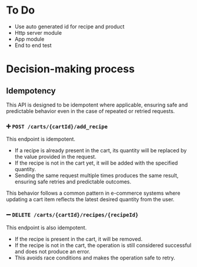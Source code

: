 # To Do
- Use auto generated id for recipe and product
- Http server module
- App module
- End to end test

# Decision-making process
## Idempotency
This API is designed to be idempotent where applicable, ensuring safe and predictable behavior even in the case of 
repeated or retried requests.

### ➕ `POST /carts/{cartId}/add_recipe`
This endpoint is idempotent.

- If a recipe is already present in the cart, its quantity will be replaced by the value provided in the request.
- If the recipe is not in the cart yet, it will be added with the specified quantity.
- Sending the same request multiple times produces the same result, ensuring safe retries and predictable outcomes.

This behavior follows a common pattern in e-commerce systems where updating a cart item reflects the latest desired quantity from the user.

### ➖ `DELETE /carts/{cartId}/recipes/{recipeId}`
This endpoint is also idempotent.
- If the recipe is present in the cart, it will be removed.
- If the recipe is not in the cart, the operation is still considered successful and does not produce an error.
- This avoids race conditions and makes the operation safe to retry.